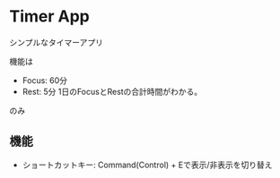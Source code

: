# Timer App

シンプルなタイマーアプリ

機能は
- Focus: 60分
- Rest: 5分
1日のFocusとRestの合計時間がわかる。

のみ

## 機能

- ショートカットキー: Command(Control) + Eで表示/非表示を切り替え



